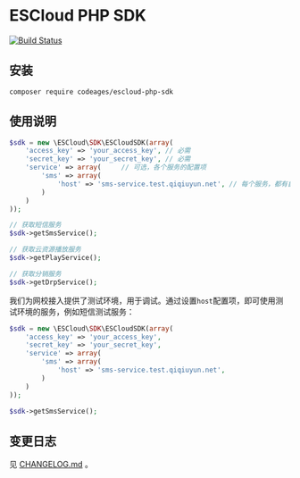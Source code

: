 # ESCloud PHP SDK

[![Build Status](https://travis-ci.org/codeages/escloud-php-sdk.svg?branch=master)](https://travis-ci.org/codeages/escloud-php-sdk)

## 安装

```shell
composer require codeages/escloud-php-sdk
```

## 使用说明

```php
$sdk = new \ESCloud\SDK\ESCloudSDK(array(
    'access_key' => 'your_access_key', // 必需
    'secret_key' => 'your_secret_key', // 必需
    'service' => array(     // 可选，各个服务的配置项
        'sms' => array(
            'host' => 'sms-service.test.qiqiuyun.net', // 每个服务，都有自己的必需的配置项，如需调用则必需配置该服务的配置项
        )
    )
));

// 获取短信服务
$sdk->getSmsService();

// 获取云资源播放服务
$sdk->getPlayService();

// 获取分销服务
$sdk->getDrpService();
```

我们为网校接入提供了测试环境，用于调试。通过设置`host`配置项，即可使用测试环境的服务，例如短信测试服务：

```php
$sdk = new \ESCloud\SDK\ESCloudSDK(array(
    'access_key' => 'your_access_key', 
    'secret_key' => 'your_secret_key', 
    'service' => array(
        'sms' => array(
            'host' => 'sms-service.test.qiqiuyun.net',
        )
    )
));

$sdk->getSmsService();
```

## 变更日志

见 [CHANGELOG.md](CHANGELOG.md) 。
